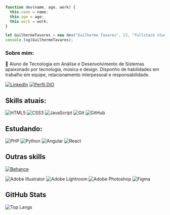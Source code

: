 ```javascript
function dev(name, age, work) {
  this.name = name;
  this.age = age;
  this.work = work;
}

let GuilhermeTavares = new dev("Guilherme Tavares", 23, "fullstack student");
console.log(GuilhermeTavares);
```

### Sobre mim:

<p>
   🌱 Aluno de Tecnologia em Análise e Desenvolvimento de Sistemas apaixonado por tecnologia, música e design. Disponho de habilidades em trabalho em equipe, relacionamento interpessoal e responsabilidade.

[![LinkedIn](https://img.shields.io/badge/LinkedIn-000?style=for-the-badge&logo=linkedin&logoColor=0E76A8)](https://www.linkedin.com/in/guilherme-tavares-de-souza-920779206/)
[![Perfil DIO](https://img.shields.io/badge/-Meu%20Perfil%20na%20DIO-000?style=for-the-badge)](https://web.dio.me/users/gui8311/?tab=achievements)

## Skills atuais:

![HTML5](https://img.shields.io/badge/HTML-000?style=for-the-badge&logo=html5&logoColor=30A3DC)
![CSS3](https://img.shields.io/badge/CSS3-000?style=for-the-badge&logo=css3&logoColor=E94D5F)
![JavaScript](https://img.shields.io/badge/JavaScript-000?style=for-the-badge&logo=javascript&logoColor=30A3DC)
![Git](https://img.shields.io/badge/Git-000?style=for-the-badge&logo=git&logoColor=E94D5F)
![GitHub](https://img.shields.io/badge/GitHub-000?style=for-the-badge&logo=github&logoColor=30A3DC)

## Estudando:

![PHP](https://img.shields.io/badge/php-000.svg?style=for-the-badge&logo=php&logoColor=30A3DC)
![Python](https://img.shields.io/badge/python-000?style=for-the-badge&logo=python&logoColor=E94D5F)
![Angular](https://img.shields.io/badge/angular-000.svg?style=for-the-badge&logo=angular&logoColor=30A3DC)
![React](https://img.shields.io/badge/react-000.svg?style=for-the-badge&logo=react&logoColor=E94D5F)

## Outras skills

[![Behance](https://img.shields.io/badge/Behance-000?style=for-the-badge&logo=behance&logoColor=30A3DC)](https://www.behance.net/guiTavars)

![Adobe Illustrator](https://img.shields.io/badge/adobe%20illustrator-000.svg?style=for-the-badge&logo=adobe%20illustrator&logoColor=30A3DC)
![Adobe Lightroom](https://img.shields.io/badge/Adobe%20Lightroom-000.svg?style=for-the-badge&logo=Adobe%20Lightroom&logoColor=E94D5F)
![Adobe Photoshop](https://img.shields.io/badge/adobe%20photoshop-000.svg?style=for-the-badge&logo=adobe%20photoshop&logoColor=30A3DC)
![Figma](https://img.shields.io/badge/figma-000.svg?style=for-the-badge&logo=figma&logoColor=E94D5F)

## GitHub Stats

![Top Langs](https://github-readme-stats-git-masterrstaa-rickstaa.vercel.app/api/top-langs/?username=GuiiTavares&layout=compact&bg_color=000&border_color=30A1DC&title_color=E94D5F&text_color=FFF)
